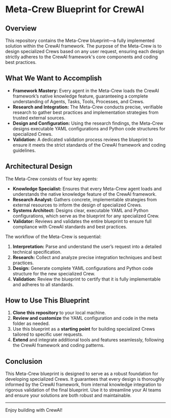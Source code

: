 # Meta-Crew Blueprint for CrewAI

## Overview

This repository contains the Meta-Crew blueprint—a fully implemented solution within the CrewAI framework. The purpose of the Meta-Crew is to design specialized Crews based on any user request, ensuring each design strictly adheres to the CrewAI framework's core components and coding best practices.

## What We Want to Accomplish

- **Framework Mastery:** Every agent in the Meta-Crew loads the CrewAI framework’s native knowledge feature, guaranteeing a complete understanding of Agents, Tasks, Tools, Processes, and Crews.
- **Research and Integration:** The Meta-Crew conducts precise, verifiable research to gather best practices and implementation strategies from trusted external sources.
- **Design and Configuration:** Using the research findings, the Meta-Crew designs executable YAML configurations and Python code structures for specialized Crews.
- **Validation:** A dedicated validation process reviews the blueprint to ensure it meets the strict standards of the CrewAI framework and coding guidelines.

## Architectural Design

The Meta-Crew consists of four key agents:

- **Knowledge Specialist:** Ensures that every Meta-Crew agent loads and understands the native knowledge feature of the CrewAI framework.
- **Research Analyst:** Gathers concrete, implementable strategies from external resources to inform the design of specialized Crews.
- **Systems Architect:** Designs clear, executable YAML and Python configurations, which serve as the blueprint for any specialized Crew.
- **Validator:** Reviews and validates the entire blueprint to ensure full compliance with CrewAI standards and best practices.

The workflow of the Meta-Crew is sequential:
1. **Interpretation:** Parse and understand the user’s request into a detailed technical specification.
2. **Research:** Collect and analyze precise integration techniques and best practices.
3. **Design:** Generate complete YAML configurations and Python code structure for the new specialized Crew.
4. **Validation:** Review the blueprint to certify that it is fully implementable and adheres to all standards.

## How to Use This Blueprint

1. **Clone this repository** to your local machine.
2. **Review and customize** the YAML configuration and code in the meta folder as needed.
3. Use this blueprint as a **starting point** for building specialized Crews tailored to specific user requests.
4. **Extend** and integrate additional tools and features seamlessly, following the CrewAI framework and coding patterns.

## Conclusion

This Meta-Crew blueprint is designed to serve as a robust foundation for developing specialized Crews. It guarantees that every design is thoroughly informed by the CrewAI framework, from internal knowledge integration to rigorous validation of the final blueprint. Use it to streamline your AI teams and ensure your solutions are both robust and maintainable.

---
Enjoy building with CrewAI!
